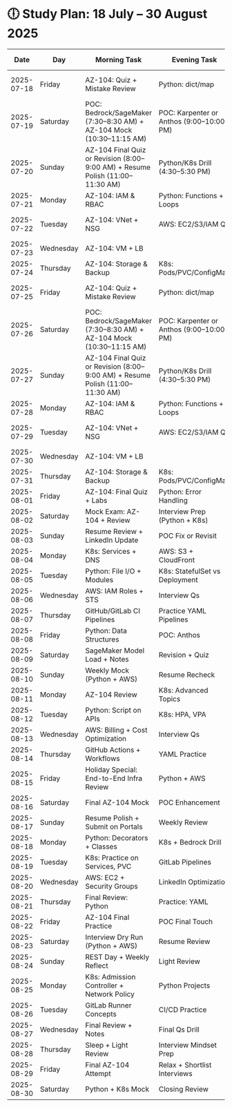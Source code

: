 

# 🕕️ Study Plan: 18 July – 30 August 2025

| Date       | Day       | Morning Task                                                                  | Evening Task                             | Extra Task                  |
|------------|-----------|-------------------------------------------------------------------------------|------------------------------------------|-----------------------------|
| 2025-07-18 | Friday    | AZ-104: Quiz + Mistake Review                                                 | Python: dict/map                         | Script: JSON/logs parsing   |
| 2025-07-19 | Saturday  | POC: Bedrock/SageMaker (7:30–8:30 AM) + AZ-104 Mock (10:30–11:15 AM)          | POC: Karpenter or Anthos (9:00–10:00 PM) |                             |
| 2025-07-20 | Sunday    | AZ-104 Final Quiz or Revision (8:00–9:00 AM) + Resume Polish (11:00–11:30 AM) | Python/K8s Drill (4:30–5:30 PM)          | Weekly Review (9:00–9:30 PM)|
| 2025-07-21 | Monday    | AZ-104: IAM & RBAC                                                            | Python: Functions + Loops                | LinkedIn Update             |
| 2025-07-22 | Tuesday   | AZ-104: VNet + NSG                                                            | AWS: EC2/S3/IAM Qs                       | GitLab CI/CD YAML           |
| 2025-07-23 | Wednesday | AZ-104: VM + LB                                                               |                                          |                             |
| 2025-07-24 | Thursday  | AZ-104: Storage & Backup                                                      | K8s: Pods/PVC/ConfigMap                  | Resume update               |
| 2025-07-25 | Friday    | AZ-104: Quiz + Mistake Review                                                 | Python: dict/map                         | Script: JSON/logs parsing   |
| 2025-07-26 | Saturday  | POC: Bedrock/SageMaker (7:30–8:30 AM) + AZ-104 Mock (10:30–11:15 AM)          | POC: Karpenter or Anthos (9:00–10:00 PM) |                             |
| 2025-07-27 | Sunday    | AZ-104 Final Quiz or Revision (8:00–9:00 AM) + Resume Polish (11:00–11:30 AM) | Python/K8s Drill (4:30–5:30 PM)          | Weekly Review (9:00–9:30 PM)|
| 2025-07-28 | Monday    | AZ-104: IAM & RBAC                                                            | Python: Functions + Loops                | LinkedIn Update             |
| 2025-07-29 | Tuesday   | AZ-104: VNet + NSG                                                            | AWS: EC2/S3/IAM Qs                       | GitLab CI/CD YAML           |
| 2025-07-30 | Wednesday | AZ-104: VM + LB                                                               |                                          |                             |
| 2025-07-31 | Thursday  | AZ-104: Storage & Backup                                                      | K8s: Pods/PVC/ConfigMap                  |                             |
| 2025-08-01 | Friday    | AZ-104: Final Quiz + Labs                                                     | Python: Error Handling                   |                             |
| 2025-08-02 | Saturday  | Mock Exam: AZ-104 + Review                                                    | Interview Prep (Python + K8s)            |                             |
| 2025-08-03 | Sunday    | Resume Review + LinkedIn Update                                               | POC Fix or Revisit                       | Weekly Review               |
| 2025-08-04 | Monday    | K8s: Services + DNS                                                           | AWS: S3 + CloudFront                     |                             |
| 2025-08-05 | Tuesday   | Python: File I/O + Modules                                                    | K8s: StatefulSet vs Deployment           |                             |
| 2025-08-06 | Wednesday | AWS: IAM Roles + STS                                                          | Interview Qs                             |                             |
| 2025-08-07 | Thursday  | GitHub/GitLab CI Pipelines                                                    | Practice YAML Pipelines                  |                             |
| 2025-08-08 | Friday    | Python: Data Structures                                                       | POC: Anthos                              |                             |
| 2025-08-09 | Saturday  | SageMaker Model Load + Notes                                                  | Revision + Quiz                          |                             |
| 2025-08-10 | Sunday    | Weekly Mock (Python + AWS)                                                    | Resume Recheck                           | Weekly Review               |
| 2025-08-11 | Monday    | AZ-104 Review                                                                 | K8s: Advanced Topics                     |                             |
| 2025-08-12 | Tuesday   | Python: Script on APIs                                                        | K8s: HPA, VPA                             |                             |
| 2025-08-13 | Wednesday | AWS: Billing + Cost Optimization                                              | Interview Qs                             |                             |
| 2025-08-14 | Thursday  | GitHub Actions + Workflows                                                    | YAML Practice                            |                             |
| 2025-08-15 | Friday    | Holiday Special: End-to-End Infra Review                                      | Python + AWS                             |                             |
| 2025-08-16 | Saturday  | Final AZ-104 Mock                                                             | POC Enhancement                          |                             |
| 2025-08-17 | Sunday    | Resume Polish + Submit on Portals                                             | Weekly Review                            |                             |
| 2025-08-18 | Monday    | Python: Decorators + Classes                                                  | K8s + Bedrock Drill                      |                             |
| 2025-08-19 | Tuesday   | K8s: Practice on Services, PVC                                                | GitLab Pipelines                         |                             |
| 2025-08-20 | Wednesday | AWS: EC2 + Security Groups                                                    | LinkedIn Optimization                    |                             |
| 2025-08-21 | Thursday  | Final Review: Python                                                          | Practice: YAML                           |                             |
| 2025-08-22 | Friday    | AZ-104 Final Practice                                                         | POC Final Touch                          |                             |
| 2025-08-23 | Saturday  | Interview Dry Run (Python + AWS)                                              | Resume Review                            |                             |
| 2025-08-24 | Sunday    | REST Day + Weekly Reflect                                                     | Light Review                             | Weekly Review               |
| 2025-08-25 | Monday    | K8s: Admission Controller + Network Policy                                    | Python Projects                          |                             |
| 2025-08-26 | Tuesday   | GitLab Runner Concepts                                                        | CI/CD Practice                           |                             |
| 2025-08-27 | Wednesday | Final Review + Notes                                                          | Final Qs Drill                           |                             |
| 2025-08-28 | Thursday  | Sleep + Light Review                                                          | Interview Mindset Prep                   |                             |
| 2025-08-29 | Friday    | Final AZ-104 Attempt                                                          | Relax + Shortlist Interviews             |                             |
| 2025-08-30 | Saturday  | Python + K8s Mock                                                             | Closing Review                           | Celebrate Progress!         |
